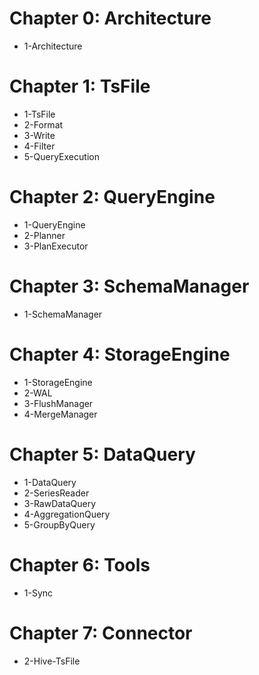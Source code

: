 <!--

    Licensed to the Apache Software Foundation (ASF) under one
    or more contributor license agreements.  See the NOTICE file
    distributed with this work for additional information
    regarding copyright ownership.  The ASF licenses this file
    to you under the Apache License, Version 2.0 (the
    "License"); you may not use this file except in compliance
    with the License.  You may obtain a copy of the License at

        http://www.apache.org/licenses/LICENSE-2.0

    Unless required by applicable law or agreed to in writing,
    software distributed under the License is distributed on an
    "AS IS" BASIS, WITHOUT WARRANTIES OR CONDITIONS OF ANY
    KIND, either express or implied.  See the License for the
    specific language governing permissions and limitations
    under the License.

-->


# Chapter 0: Architecture
* 1-Architecture
# Chapter 1: TsFile
* 1-TsFile
* 2-Format
* 3-Write
* 4-Filter
* 5-QueryExecution
# Chapter 2: QueryEngine
* 1-QueryEngine
* 2-Planner
* 3-PlanExecutor
# Chapter 3: SchemaManager
* 1-SchemaManager
# Chapter 4: StorageEngine
* 1-StorageEngine
* 2-WAL
* 3-FlushManager
* 4-MergeManager
# Chapter 5: DataQuery
* 1-DataQuery
* 2-SeriesReader
* 3-RawDataQuery
* 4-AggregationQuery
* 5-GroupByQuery
# Chapter 6: Tools
* 1-Sync
# Chapter 7: Connector
* 2-Hive-TsFile